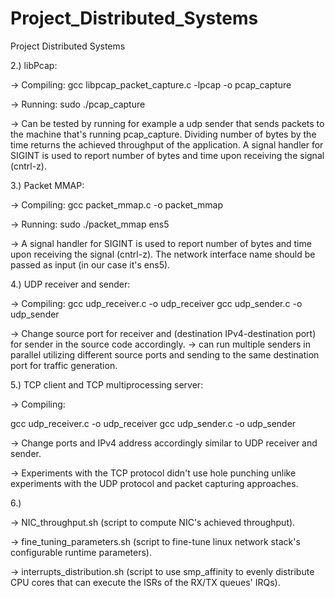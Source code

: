 # Project_Distributed_Systems
Project Distributed Systems


2.) libPcap:

-> Compiling: 
gcc libpcap_packet_capture.c -lpcap -o pcap_capture

-> Running:
sudo ./pcap_capture

-> Can be tested by running for example a udp sender that sends packets to the machine that's running pcap_capture. Dividing number of bytes by the time returns the achieved throughput of the application. A signal handler for SIGINT is used to report number of bytes and time upon receiving the signal (cntrl-z).


3.) Packet MMAP:

-> Compiling: 
gcc packet_mmap.c -o packet_mmap

-> Running:
sudo ./packet_mmap ens5

->  A signal handler for SIGINT is used to report number of bytes and time upon receiving the signal (cntrl-z). The network interface name should be passed as input (in our case it's ens5). 


4.) UDP receiver and sender:

-> Compiling:
gcc udp_receiver.c -o udp_receiver
gcc udp_sender.c -o udp_sender

-> Change source port for receiver and (destination IPv4-destination port) for sender in the source code accordingly. 
-> can run multiple senders in parallel utilizing different source ports and sending to the same destination port for traffic generation.

5.) TCP client and TCP multiprocessing server:

-> Compiling:

gcc udp_receiver.c -o udp_receiver
gcc udp_sender.c -o udp_sender

-> Change ports and IPv4 address accordingly similar to UDP receiver and sender. 

-> Experiments with the TCP protocol didn't use hole punching unlike experiments with the UDP protocol and packet capturing approaches. 


6.) 

-> NIC_throughput.sh (script to compute NIC's achieved throughput).

-> fine_tuning_parameters.sh (script to fine-tune linux network stack's configurable runtime parameters).

-> interrupts_distribution.sh (script to use smp_affinity to evenly distribute CPU cores that can execute the ISRs of the RX/TX queues' IRQs).




